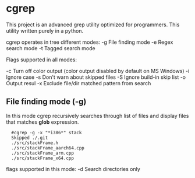 # cgrep

This project is an advanced grep utility optimized for programmers. This utility written purely in a python.

cgrep operates in tree different modes:
  -g File finding mode
  -e Regex search mode
  -t Tagged search mode


Flags supported in all modes:

-c Turn off color output (color output disabled by default on MS Windows)
-i Ignore case
-s Don't warn about skipped files
-S Ignore build-in skip list
-o Output resul
-x Exclude file/dir matched pattern from search


## File finding mode (-g)

In this mode cgrep recursively searches through list of files and display files that matches **glob** expression.

```
  #cgrep -g -x "*i386*" stack
  Skipped ./.git
  ./src/stackFrame.h
  ./src/stackFrame_aarch64.cpp
  ./src/stackFrame_arm.cpp
  ./src/stackFrame_x64.cpp
```
flags supported in this mode:
  -d Search directories only
